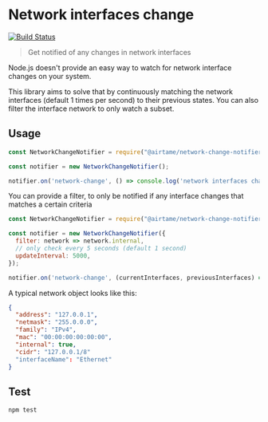 # Network interfaces change

[![Build Status](https://travis-ci.org/airtame/network-interfaces-change.svg?branch=master)](https://travis-ci.org/airtame/network-interfaces-change)

> Get notified of any changes in network interfaces

Node.js doesn't provide an easy way to watch for network interface changes on your system.

This library aims to solve that by continuously matching the network interfaces (default 1 times per second) to their previous states. You can also filter the interface network to only watch a subset.

## Usage

```js
const NetworkChangeNotifier = require("@airtame/network-change-notifier");

const notifier = new NetworkChangeNotifier();

notifier.on('network-change', () => console.log('network interfaces changed'));
```

You can provide a filter, to only be notified if any interface changes that matches a certain criteria

```js
const NetworkChangeNotifier = require("@airtame/network-change-notifier");

const notifier = new NetworkChangeNotifier({
  filter: network => network.internal,
  // only check every 5 seconds (default 1 second)
  updateInterval: 5000,
});

notifier.on('network-change', (currentInterfaces, previousInterfaces) => console.log('internal network interfaces changed'));
```

A typical network object looks like this:

```json
{
  "address": "127.0.0.1",
  "netmask": "255.0.0.0",
  "family": "IPv4",
  "mac": "00:00:00:00:00:00",
  "internal": true,
  "cidr": "127.0.0.1/8"
  "interfaceName": "Ethernet"
}
```

## Test

```sh
npm test
```
